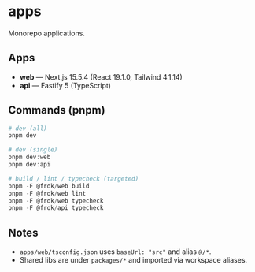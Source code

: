 # apps

Monorepo applications.

## Apps

- **web** — Next.js 15.5.4 (React 19.1.0, Tailwind 4.1.14)
- **api** — Fastify 5 (TypeScript)

## Commands (pnpm)

```powershell
# dev (all)
pnpm dev

# dev (single)
pnpm dev:web
pnpm dev:api

# build / lint / typecheck (targeted)
pnpm -F @frok/web build
pnpm -F @frok/web lint
pnpm -F @frok/web typecheck
pnpm -F @frok/api typecheck
```

## Notes

- `apps/web/tsconfig.json` uses `baseUrl: "src"` and alias `@/*`.
- Shared libs are under `packages/*` and imported via workspace aliases.
